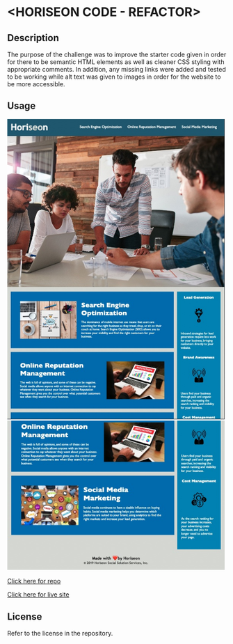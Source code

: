 # <HORISEON CODE - REFACTOR>

## Description

The purpose of the challenge was to improve the starter code given in order for there to be semantic HTML elements as well as cleaner CSS styling with appropriate comments. In addition, any missing links were added and tested to be working while alt text was given to images in order for the website to be more accessible.

## Usage

<img src="https://github.com/myrojoylee/horiseon-code-refactor/blob/main/assets/images/screenshot.jpg" width = "500" />
<img src="https://github.com/myrojoylee/horiseon-code-refactor/blob/main/assets/images/screenshot_2.jpg" width = "500" />

[Click here for repo](https://github.com/myrojoylee/horiseon-code-refactor)

[Click here for live site](https://myrojoylee.github.io/horiseon-code-refactor/)

## License

Refer to the license in the repository.
